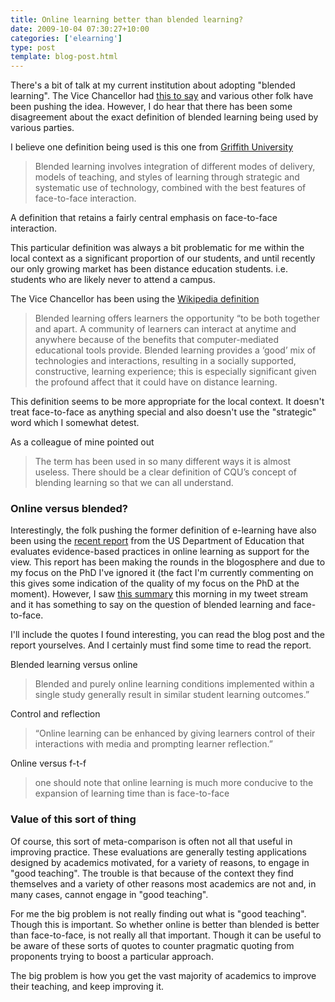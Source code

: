 ```yaml
---
title: Online learning better than blended learning?
date: 2009-10-04 07:30:27+10:00
categories: ['elearning']
type: post
template: blog-post.html
---
```

There's a bit of talk at my current institution about adopting "blended learning". The Vice Chancellor had [this to say](http://vc-cquniversity.blogspot.com/2009/09/blended-teaching-and-mobile-learning.html) and various other folk have been pushing the idea. However, I do hear that there has been some disagreement about the exact definition of blended learning being used by various parties.

I believe one definition being used is this one from [Griffith University](http://www.griffith.edu.au/gihe/learning-teaching-resources/blended-learning)

> Blended learning involves integration of different modes of delivery, models of teaching, and styles of learning through strategic and systematic use of technology, combined with the best features of face-to-face interaction.

A definition that retains a fairly central emphasis on face-to-face interaction.

This particular definition was always a bit problematic for me within the local context as a significant proportion of our students, and until recently our only growing market has been distance education students. i.e. students who are likely never to attend a campus.

The Vice Chancellor has been using the [Wikipedia definition](http://en.wikipedia.org/wiki/Blended_learning)

> Blended learning offers learners the opportunity “to be both together and apart. A community of learners can interact at anytime and anywhere because of the benefits that computer-mediated educational tools provide. Blended learning provides a ‘good’ mix of technologies and interactions, resulting in a socially supported, constructive, learning experience; this is especially significant given the profound affect that it could have on distance learning.

This definition seems to be more appropriate for the local context. It doesn't treat face-to-face as anything special and also doesn't use the "strategic" word which I somewhat detest.

As a colleague of mine pointed out

> The term has been used in so many different ways it is almost useless. There should be a clear definition of CQU’s concept of blending learning so that we can all understand.

### Online versus blended?

Interestingly, the folk pushing the former definition of e-learning have also been using the [recent report](http://www.ed.gov/rschstat/eval/tech/evidence-based-practices/finalreport.pdf) from the US Department of Education that evaluates evidence-based practices in online learning as support for the view. This report has been making the rounds in the blogosphere and due to my focus on the PhD I've ignored it (the fact I'm currently commenting on this gives some indication of the quality of my focus on the PhD at the moment). However, I saw [this summary](http://donaldclarkplanb.blogspot.com/2009/09/fascinating-report-from-us-department.html) this morning in my tweet stream and it has something to say on the question of blended learning and face-to-face.

I'll include the quotes I found interesting, you can read the blog post and the report yourselves. And I certainly must find some time to read the report.

Blended learning versus online

> Blended and purely online learning conditions implemented within a single study generally result in similar student learning outcomes.”

Control and reflection

> “Online learning can be enhanced by giving learners control of their interactions with media and prompting learner reflection.”

Online versus f-t-f

> one should note that online learning is much more conducive to the expansion of learning time than is face-to-face

### Value of this sort of thing

Of course, this sort of meta-comparison is often not all that useful in improving practice. These evaluations are generally testing applications designed by academics motivated, for a variety of reasons, to engage in "good teaching". The trouble is that because of the context they find themselves and a variety of other reasons most academics are not and, in many cases, cannot engage in "good teaching".

For me the big problem is not really finding out what is "good teaching". Though this is important. So whether online is better than blended is better than face-to-face, is not really all that important. Though it can be useful to be aware of these sorts of quotes to counter pragmatic quoting from proponents trying to boost a particular approach.

The big problem is how you get the vast majority of academics to improve their teaching, and keep improving it.